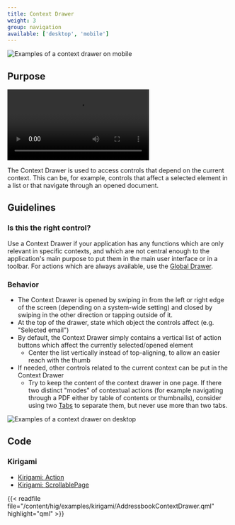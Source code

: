 ```yaml
---
title: Context Drawer
weight: 3
group: navigation
available: ['desktop', 'mobile']
---
```


![Examples of a context drawer on mobile](/hig/Contextdrawer1.png)

Purpose
-------

<video src="https://cdn.kde.org/hig/video/20200122/ShowContentDrawer.webm" 
    loop="true" playsinline="true" width="320" controls="true" 
    onended="this.play()" class="border"></video>

The Context Drawer is used to access controls that depend on the current
context. This can be, for example, controls that affect a selected
element in a list or that navigate through an opened document.

Guidelines
----------

### Is this the right control?

Use a Context Drawer if your application has any functions which are
only relevant in specific contexts, and which are not central enough to
the application's main purpose to put them in the main user interface
or in a toolbar. For actions which are always available, use the
[Global Drawer](../globaldrawer).

### Behavior

-   The Context Drawer is opened by swiping in from the left or right
    edge of the screen (depending on a system-wide setting) and closed
    by swiping in the other direction or tapping outside of it.
-   At the top of the drawer, state which object the controls affect
    (e.g. "Selected email")
-   By default, the Context Drawer simply contains a vertical list of
    action buttons which affect the currently selected/opened element
    -   Center the list vertically instead of top-aligning, to allow an
        easier reach with the thumb
-   If needed, other controls related to the current context can be put
    in the Context Drawer
    -   Try to keep the content of the context drawer in one page. If
        there two distinct "modes" of contextual actions (for example
        navigating through a PDF either by table of contents or
        thumbnails), consider using two [Tabs](../tab) to separate them,
        but never use more than two tabs.

![Examples of a context drawer on desktop](/hig/Contextdrawer2.png)

Code
----

### Kirigami

- [Kirigami: Action](docs:kirigami2;Action)
- [Kirigami: ScrollablePage](docs:kirigami2;ScrollablePage)

{{< readfile file="/content/hig/examples/kirigami/AddressbookContextDrawer.qml" highlight="qml" >}}
